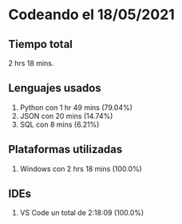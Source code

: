 # Codeando el 18/05/2021

## Tiempo total
2 hrs 18 mins.

## Lenguajes usados
1. Python con 1 hr 49 mins (79.04%)
1. JSON con 20 mins (14.74%)
1. SQL con 8 mins (6.21%)

## Plataformas utilizadas
1. Windows con 2 hrs 18 mins (100.0%)

## IDEs
1. VS Code un total de 2:18:09 (100.0%)
